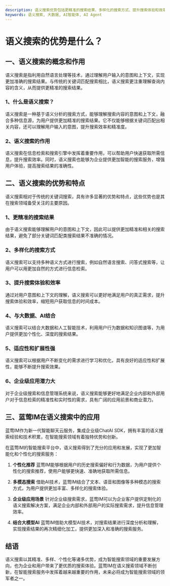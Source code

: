 ```yaml
---
description: 语义搜索优势包括更精准的搜索结果、多样化的搜索方式、提升搜索体验和效率、与大数据、AI结合等。
keywords: 语义搜索, 大数据, AI智能体, AI Agent
---
```

# 语义搜索的优势是什么？

## 一、语义搜索的概念和作用

语义搜索是指利用自然语言处理等技术，通过理解用户输入的意图和上下文，实现更加准确的搜索结果。与传统的关键词匹配搜索相比，语义搜索更注重理解查询内容的含义，从而提供更精准的搜索结果。

### 1、什么是语义搜索？
语义搜索是一种基于语义分析的搜索方式，能够理解搜索内容的意图和上下文，融合多种信息源，为用户提供更加精准的搜索结果。它不仅能够根据关键词匹配出相关内容，还可以理解用户输入的意图，提升搜索效率和精准度。

### 2、语义搜索的作用
语义搜索在信息检索和搜索引擎中发挥着重要作用，可以帮助用户快速获取所需信息，提升搜索效率。同时，语义搜索也能够为企业提供更加智能的搜索服务，增强用户体验，提高搜索结果的准确性。

## 二、语义搜索的优势和特点

语义搜索相对于传统的关键词搜索，具有许多显著的优势和特点，这些优势也是其在搜索领域备受关注的主要原因。

### 1、更精准的搜索结果
由于语义搜索能够理解用户的意图和上下文，因此可以提供更加精准和相关的搜索结果，避免了部分关键词匹配类搜索结果不准确的情况。

### 2、多样化的搜索方式
语义搜索可以支持多种语义方式进行搜索，例如自然语言搜索、问答式搜索等，让用户可以用更加自然的方式进行信息检索。

### 3、提升搜索体验和效率
通过对用户意图和上下文的理解，语义搜索可以更好地满足用户的真正需求，提升搜索体验和效率，缩短用户获取信息的时间成本。

### 4、与大数据、AI结合 
语义搜索可以结合大数据和人工智能技术，利用用户行为数据和知识图谱等，为用户提供更加个性化、深度的搜索结果。

### 5、适应性和扩展性强
语义搜索可以根据用户不断变化的需求进行学习和优化，具有良好的适应性和扩展性，能够不断提升搜索效果。

### 6、企业级应用潜力大
对于企业级搜索和信息管理系统来说，语义搜索能够更好地满足企业内部和外部用户对于信息检索的精准性和实时性的需求，具有广阔的应用前景和商业潜力。

## 三、蓝莺IM在语义搜索中的应用

蓝莺IM作为新一代智能聊天云服务，集成企业级ChatAI SDK，拥有丰富的语义搜索经验和技术积累，在智能搜索领域有着独特优势和创新。

在蓝莺IM的智能搜索平台中，语义搜索得到了充分的应用和发展，实现了更加智能化和个性化的搜索服务：

1. **个性化推荐**
   蓝莺IM能够根据用户的历史搜索偏好和行为数据，为用户提供个性化的搜索推荐，使用户能够更快速、准确地获取所需信息。

2. **多模态搜索**
   借助AI技术，蓝莺IM结合了文本、语音和图像等多种模态的搜索方式，为用户提供更加丰富、多样化的搜索体验。

3. **企业级应用场景**
   针对企业级搜索需求，蓝莺IM可以为企业客户提供定制化的语义搜索解决方案，满足企业内部和外部用户的实际搜索需求，提升信息管理效率。

4. **结合大模型AI**
   蓝莺IM借助大模型AI技术，对搜索结果进行深度分析和理解，实现搜索结果的再次精细化加工，提供更加深入和准确的搜索服务。

## 结语

语义搜索以其精准、多样、个性化等诸多优势，成为智能搜索领域的重要发展方向，也为企业和用户带来了更优质的搜索体验。蓝莺IM在语义搜索领域不断创新，在智能搜索服务中发挥着越来越重要的作用，未来必将成为智能搜索领域的领军者之一。
